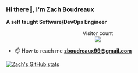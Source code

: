 ### Hi there👋, I'm Zach Boudreaux
**A self taught Software/DevOps Engineer**
<p align="center"> 
  Visitor count<br>
  <img src="https://profile-counter.glitch.me/sagar-viradiya/count.svg" />
</p>

- 📫 How to reach me **zboudreaux99@gmail.com**

[![Zach's GitHub stats](https://github-readme-stats.vercel.app/api?username=zacharyrb99)](https://github.com/zacharyrb99/github-readme-stats)